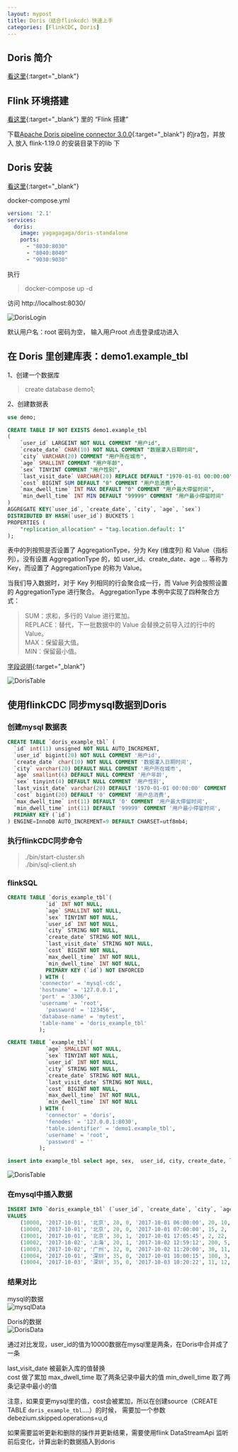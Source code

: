 ```yaml
---
layout: mypost
title: Doris（结合flinkcdc）快速上手
categories: [FlinkCDC, Doris]
---
```


## Doris 简介

[看这里](https://doris.apache.org/zh-CN/docs/1.2/summary/basic-summary){:target="_blank"}

## Flink 环境搭建

[看这里](https://yuyu888.github.io/posts/2024/03/28/FlinkCDC%E5%90%8C%E6%AD%A5mysql%E6%95%B0%E6%8D%AE%E8%87%B3mysql.html){:target="_blank"} 里的 “Flink 搭建”

下载[Apache Doris pipeline connector 3.0.0](https://github.com/apache/flink-cdc/releases/tag/release-3.0.0){:target="_blank"}  的jra包，并放入 放入 flink-1.19.0 的安装目录下的lib 下

## Doris 安装

[看这里](https://nightlies.apache.org/flink/flink-cdc-docs-master/zh/docs/get-started/quickstart/mysql-to-doris/){:target="_blank"}

docker-compose.yml

````yml
version: '2.1'
services:
  doris:
    image: yagagagaga/doris-standalone
    ports:
      - "8030:8030"
      - "8040:8040"
      - "9030:9030"
````

执行
> docker-compose up -d 


访问 http://localhost:8030/  

![DorisLogin](image0.png)

默认用户名：root 密码为空， 输入用户root 点击登录成功进入


## 在 Doris 里创建库表：demo1.example_tbl

1、创建一个数据库
> create database demo1;  

2、创建数据表
````SQL
use demo;

CREATE TABLE IF NOT EXISTS demo1.example_tbl
(
    `user_id` LARGEINT NOT NULL COMMENT "用户id",
    `create_date` CHAR(10) NOT NULL COMMENT "数据灌入日期时间",
    `city` VARCHAR(20) COMMENT "用户所在城市",
    `age` SMALLINT COMMENT "用户年龄",
    `sex` TINYINT COMMENT "用户性别",
    `last_visit_date` VARCHAR(20) REPLACE DEFAULT "1970-01-01 00:00:00" COMMENT "用户最后一次访问时间",
    `cost` BIGINT SUM DEFAULT "0" COMMENT "用户总消费",
    `max_dwell_time` INT MAX DEFAULT "0" COMMENT "用户最大停留时间",
    `min_dwell_time` INT MIN DEFAULT "99999" COMMENT "用户最小停留时间"
)
AGGREGATE KEY(`user_id`, `create_date`, `city`, `age`, `sex`)
DISTRIBUTED BY HASH(`user_id`) BUCKETS 1
PROPERTIES (
    "replication_allocation" = "tag.location.default: 1"
);
````

表中的列按照是否设置了 AggregationType，分为 Key (维度列) 和 Value（指标列）。没有设置 AggregationType 的，如 user_id、create_date、age ... 等称为 Key，而设置了 AggregationType 的称为 Value。

当我们导入数据时，对于 Key 列相同的行会聚合成一行，而 Value 列会按照设置的 AggregationType 进行聚合。 AggregationType 本例中实现了四种聚合方式：

>SUM：求和，多行的 Value 进行累加。  
>REPLACE：替代，下一批数据中的 Value 会替换之前导入过的行中的 Value。  
>MAX：保留最大值。  
>MIN：保留最小值。  

[字段说明](https://doris.apache.org/zh-CN/docs/1.2/sql-manual/sql-reference/Data-Definition-Statements/Create/CREATE-TABLE){:target="_blank"}

![DorisTable](image1.png)


## 使用flinkCDC 同步mysql数据到Doris

### 创建mysql 数据表

````SQL
CREATE TABLE `doris_example_tbl` (
  `id` int(11) unsigned NOT NULL AUTO_INCREMENT,
  `user_id` bigint(20) NOT NULL COMMENT '用户id',
  `create_date` char(10) NOT NULL COMMENT '数据灌入日期时间',
  `city` varchar(20) DEFAULT NULL COMMENT '用户所在城市',
  `age` smallint(6) DEFAULT NULL COMMENT '用户年龄',
  `sex` tinyint(4) DEFAULT NULL COMMENT '用户性别',
  `last_visit_date` varchar(20) DEFAULT '1970-01-01 00:00:00' COMMENT '用户最后一次访问时间',
  `cost` bigint(20) DEFAULT '0' COMMENT '用户总消费',
  `max_dwell_time` int(11) DEFAULT '0' COMMENT '用户最大停留时间',
  `min_dwell_time` int(11) DEFAULT '99999' COMMENT '用户最小停留时间',
  PRIMARY KEY (`id`)
) ENGINE=InnoDB AUTO_INCREMENT=9 DEFAULT CHARSET=utf8mb4;
````

### 执行flinkCDC同步命令

> ./bin/start-cluster.sh  
> ./bin/sql-client.sh

### flinkSQL

````SQL
CREATE TABLE `doris_example_tbl`(
            `id` INT NOT NULL,
            `age` SMALLINT NOT NULL,
            `sex` TINYINT NOT NULL,
            `user_id` INT NOT NULL,
            `city` STRING NOT NULL,
            `create_date` STRING NOT NULL,
            `last_visit_date` STRING NOT NULL,
            `cost` BIGINT NOT NULL,
            `max_dwell_time` INT NOT NULL,
            `min_dwell_time` INT NOT NULL,
            PRIMARY KEY (`id`) NOT ENFORCED 
          ) WITH (
          'connector' = 'mysql-cdc', 
          'hostname' = '127.0.0.1',
          'port' = '3306', 
          'username' = 'root', 
            'password' = '123456', 
          'database-name' = 'mytest', 
          'table-name' = 'doris_example_tbl' 
          );

CREATE TABLE `example_tbl`(
            `age` SMALLINT NOT NULL,
            `sex` TINYINT NOT NULL,
            `user_id` INT NOT NULL,
            `city` STRING NOT NULL,
            `create_date` STRING NOT NULL,
            `last_visit_date` STRING NOT NULL,
            `cost` BIGINT NOT NULL,
            `max_dwell_time` INT NOT NULL,
            `min_dwell_time` INT NOT NULL
          ) WITH (
            'connector' = 'doris', 
            'fenodes' = '127.0.0.1:8030', 
            'table.identifier' = 'demo1.example_tbl', 
            'username' = 'root',
            'password' = ''
          );

insert into example_tbl select age, sex,  user_id, city, create_date, last_visit_date, cost, max_dwell_time,  min_dwell_time from doris_example_tbl;

````

![DorisTable](image2.png)

### 在mysql中插入数据

````SQL
INSERT INTO `doris_example_tbl` (`user_id`, `create_date`, `city`, `age`, `sex`, `last_visit_date`, `cost`, `max_dwell_time`, `min_dwell_time`)
VALUES
	(10000, '2017-10-01', '北京', 20, 0, '2017-10-01 06:00:00', 20, 10, 10),
	(10000, '2017-10-01', '北京', 20, 0, '2017-10-01 07:00:00', 15, 2, 2),
	(10001, '2017-10-01', '北京', 30, 1, '2017-10-01 17:05:45', 2, 22, 22),
	(10002, '2017-10-02', '上海', 20, 1, '2017-10-02 12:59:12', 200, 5, 5),
	(10003, '2017-10-02', '广州', 32, 0, '2017-10-02 11:20:00', 30, 11, 11),
	(10004, '2017-10-01', '深圳', 35, 0, '2017-10-01 10:00:15', 100, 3, 3),
	(10004, '2017-10-03', '深圳', 35, 0, '2017-10-03 10:20:22', 11, 12, 6);

````

### 结果对比

mysql的数据  
![mysqlData](image3.png)

Doris的数据  
![DorisData](image4.png)

通过对比发现，user_id的值为10000数据在mysql里是两条，在Doris中合并成了一条  

last_visit_date 被最新入库的值替换  
cost 做了累加
max_dwell_time 取了两条记录中最大的值
min_dwell_time 取了两条记录中最小的值

注意，如果变更mysql里的值，cost会被累加，所以在创建source（CREATE TABLE `doris_example_tbl`....）的时候， 需要加一个参数 debezium.skipped.operations=u,d 

如果需要监听更新和删除的操作并更新结果，需要使用flink DataStreamApi 监听前后变化，计算出新的数据插入到doris
 

